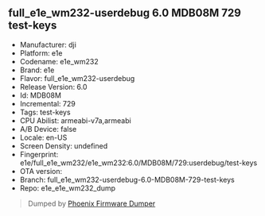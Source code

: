 ## full_e1e_wm232-userdebug 6.0 MDB08M 729 test-keys
- Manufacturer: dji
- Platform: e1e
- Codename: e1e_wm232
- Brand: e1e
- Flavor: full_e1e_wm232-userdebug
- Release Version: 6.0
- Id: MDB08M
- Incremental: 729
- Tags: test-keys
- CPU Abilist: armeabi-v7a,armeabi
- A/B Device: false
- Locale: en-US
- Screen Density: undefined
- Fingerprint: e1e/full_e1e_wm232/e1e_wm232:6.0/MDB08M/729:userdebug/test-keys
- OTA version: 
- Branch: full_e1e_wm232-userdebug-6.0-MDB08M-729-test-keys
- Repo: e1e_e1e_wm232_dump


>Dumped by [Phoenix Firmware Dumper](https://github.com/DroidDumps/phoenix_firmware_dumper)
